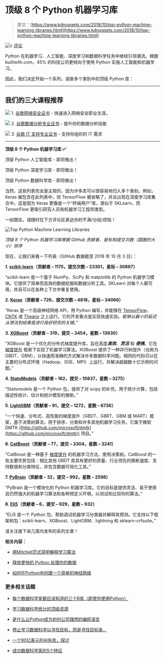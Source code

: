 # 顶级 8 个 Python 机器学习库

> 原文：[https://www.kdnuggets.com/2018/10/top-python-machine-learning-libraries.html](https://www.kdnuggets.com/2018/10/top-python-machine-learning-libraries.html)

![c](../Images/3d9c022da2d331bb56691a9617b91b90.png) [评论](#comments)

Python 在机器学习、人工智能、深度学习和数据科学任务中继续引领潮流。根据 builtwith.com，45% 的科技公司更倾向于使用 Python 实施人工智能和机器学习。

因此，我们决定开始一个系列，调查多个类别中的顶级 Python 库：

* * *

## 我们的三大课程推荐

![](../Images/0244c01ba9267c002ef39d4907e0b8fb.png) 1\. [谷歌网络安全证书](https://www.kdnuggets.com/google-cybersecurity) - 快速进入网络安全职业生涯。

![](../Images/e225c49c3c91745821c8c0368bf04711.png) 2\. [谷歌数据分析专业证书](https://www.kdnuggets.com/google-data-analytics) - 提升你的数据分析技能

![](../Images/0244c01ba9267c002ef39d4907e0b8fb.png) 3\. [谷歌 IT 支持专业证书](https://www.kdnuggets.com/google-itsupport) - 支持你组织的 IT 需求

* * *

**顶级 8 个 Python 机器学习库 ✅**

顶级 Python 人工智能库 - 即将推出！

顶级 Python 深度学习库 - 即将推出！

顶级 Python 数据科学库 - 即将推出！

当然，这些列表完全是主观的，因为许多库可以很容易地归入多个类别。例如，Keras 被包含在此列表中，但 TensorFlow 被省略了，并且出现在深度学习库集合中。这是因为 Keras 更像是一个“终端用户”库，类似于 SKLearn，而 TensorFlow 更吸引研究人员和机器学习工程师类型。

一如既往，请随时在下方评论区表达你的不满/分歧/烦恼！

![Top Python Machine Learning Libraries](../Images/706b40ac80e566e780ea6caaf1426184.png)

*顶级 8 个 Python 机器学习库根据 GitHub 贡献者、星标和提交次数（圆圈的大小）排序*

现在，让我们来看一下列表（GitHub 数据截至 2018 年 10 月 3 日）：

**1\. [scikit-learn](https://github.com/scikit-learn/scikit-learn)（贡献者 – 1175，提交次数 – 23301，星标 – 30867）**

“scikit-learn 是一个基于 NumPy、SciPy 和 matplotlib 的 Python 机器学习模块。它提供了简单而高效的数据挖掘和数据分析工具。SKLearn 对每个人都可用，并且可以在各种上下文中重复使用。

**2\. [Keras](https://github.com/keras-team/keras)（贡献者 – 726，提交次数 – 4818，星标 – 34066）**

“Keras 是一个高级神经网络 API，用 Python 编写，并能够在 [TensorFlow](https://github.com/tensorflow/tensorflow)、[CNTK](https://github.com/Microsoft/cntk) 或 [Theano](https://github.com/Theano/Theano) 之上运行。它的开发重点是实现快速实验。*能够以最小的延迟从想法到结果是进行良好研究的关键。*”

**3\. [XGBoost](https://github.com/dmlc/xgboost)（贡献者 – 319，提交 – 3454，星数 – 13630）**

“XGBoost 是一个优化的分布式梯度提升库，旨在高度***高效***、***灵活*** 和 ***便携***。它在 [梯度提升](https://en.wikipedia.org/wiki/Gradient_boosting) 框架下实现了机器学习算法。XGBoost 提供了一种并行树提升（也称为 GBDT、GBM），以快速而准确的方式解决许多数据科学问题。相同的代码可以在主要的分布式环境（Hadoop、SGE、MPI）上运行，并解决超越数十亿示例的问题。”

**4\. [StatsModels](https://github.com/statsmodels/statsmodels)（贡献者 – 162，提交 – 10837，星数 – 3275）**

“Statsmodels 是一个 Python 包，提供了对 scipy 的补充，用于统计计算，包括描述性统计、估计和统计模型的推断。”

**5\. [LightGBM](https://github.com/Microsoft/LightGBM)（贡献者 – 91，提交 – 1272，星数 – 6736）**

“一个快速、分布式、高性能的梯度提升（GBDT、GBRT、GBM 或 MART）框架，基于决策树算法，用于排序、分类和许多其他机器学习任务。它属于微软 DMTK ([http://github.com/microsoft/dmtk](https://github.com/microsoft/dmtk)) 项目。”

**6\. [CatBoost](https://github.com/catboost/catboost)（贡献者 – 77，提交 – 3304，星数 – 3241）**

“CatBoost 是一种基于 [梯度提升](https://en.wikipedia.org/wiki/Gradient_boosting) 的机器学习方法，使用决策树。CatBoost 的一些主要优势包括：相比其他 GBDT 库具有更好的质量、行业领先的推断速度、支持数值和分类特征，并包含数据可视化工具。”

**7\. [PyBrain](https://github.com/pybrain/pybrain)（贡献者 – 32，提交 – 992，星数 – 2598）**

“PyBrain 是一个模块化的 Python 机器学习库。它的目标是提供灵活、易于使用且仍然强大的机器学习算法和各种预定义环境，以测试和比较你的算法。”

**8\. [Eli5](https://github.com/TeamHG-Memex/eli5)（贡献者 – 6，提交 – 929，星数 – 932）**

“ELI5 是一个 Python 包，帮助调试机器学习分类器并解释其预测。它支持以下框架和包：scikit-learn、XGBoost、LightGBM、lightning 和 sklearn-crfsuite。”

请关注接下来几周内发布的系列文章！

**相关内容：**

+   [用Mitchell范式简明解释学习算法](https://www.kdnuggets.com/2018/10/mitchell-paradigm-concise-explanation-learning-algorithms.html)

+   [释放更快的 Python 处理你的数据](https://www.kdnuggets.com/2018/10/intel-unleash-faster-python-data.html)

+   [如何在Python中创建一个简单的神经网络](https://www.kdnuggets.com/2018/10/simple-neural-network-python.html)

### 更多相关话题

+   [每个数据科学家都应该知道的三个R库（即使你使用Python）](https://www.kdnuggets.com/2021/12/three-r-libraries-every-data-scientist-know-even-python.html)

+   [学习数据科学统计的顶级资源](https://www.kdnuggets.com/2021/12/springboard-top-resources-learn-data-science-statistics.html)

+   [是什么让Python成为初创公司理想的编程语言](https://www.kdnuggets.com/2021/12/makes-python-ideal-programming-language-startups.html)

+   [停止学习数据科学以寻找目标，而是寻找目标来…](https://www.kdnuggets.com/2021/12/stop-learning-data-science-find-purpose.html)

+   [一个90亿美元的AI失败，探讨](https://www.kdnuggets.com/2021/12/9b-ai-failure-examined.html)

+   [成功数据科学家的5个特征](https://www.kdnuggets.com/2021/12/5-characteristics-successful-data-scientist.html)
